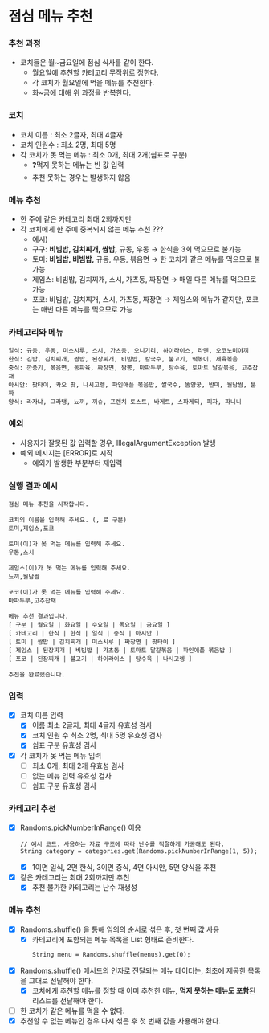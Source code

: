 # 점심 메뉴 추천

### 추천 과정

- 코치들은 월~금요일에 점심 식사를 같이 한다.
    - 월요일에 추천할 카테고리 무작위로 정한다.
    - 각 코치가 월요일에 먹을 메뉴를 추천한다.
    - 화~금에 대해 위 과정을 반복한다.

### 코치

- 코치 이름 : 최소 2글자, 최대 4글자
- 코치 인원수 : 최소 2명, 최대 5명
- 각 코치가 못 먹는 메뉴 : 최소 0개, 최대 2개(쉼표로 구분)
    - ❓먹지 못하는 메뉴는 빈 값 입력
    - 추천 못하는 경우는 발생하지 않음

### 메뉴 추천

- 한 주에 같은 카테고리 최대 2회까지만
- 각 코치에게 한 주에 중복되지 않는 메뉴 추천 ???
    - 예시)
    - 구구: **비빔밥, 김치찌개, 쌈밥,** 규동, 우동 → 한식을 3회 먹으므로 불가능
    - 토미: **비빔밥, 비빔밥,** 규동, 우동, 볶음면 → 한 코치가 같은 메뉴를 먹으므로 불가능
    - 제임스: 비빔밥, 김치찌개, 스시, 가츠동, 짜장면 → 매일 다른 메뉴를 먹으므로 가능
    - 포코: 비빔밥, 김치찌개, 스시, 가츠동, 짜장면 → 제임스와 메뉴가 같지만, 포코는 매번 다른 메뉴를 먹으므로 가능

### 카테고리와 메뉴

```
일식: 규동, 우동, 미소시루, 스시, 가츠동, 오니기리, 하이라이스, 라멘, 오코노미야끼
한식: 김밥, 김치찌개, 쌈밥, 된장찌개, 비빔밥, 칼국수, 불고기, 떡볶이, 제육볶음
중식: 깐풍기, 볶음면, 동파육, 짜장면, 짬뽕, 마파두부, 탕수육, 토마토 달걀볶음, 고추잡채
아시안: 팟타이, 카오 팟, 나시고렝, 파인애플 볶음밥, 쌀국수, 똠얌꿍, 반미, 월남쌈, 분짜
양식: 라자냐, 그라탱, 뇨끼, 끼슈, 프렌치 토스트, 바게트, 스파게티, 피자, 파니니
```

### 예외

- 사용자가 잘못된 값 입력할 경우, IllegalArgumentException 발생
- 예외 메시지는 [ERROR]로 시작
    - 예외가 발생한 부분부터 재입력

### 실행 결과 예시

```
점심 메뉴 추천을 시작합니다.

코치의 이름을 입력해 주세요. (, 로 구분)
토미,제임스,포코

토미(이)가 못 먹는 메뉴를 입력해 주세요.
우동,스시

제임스(이)가 못 먹는 메뉴를 입력해 주세요.
뇨끼,월남쌈

포코(이)가 못 먹는 메뉴를 입력해 주세요.
마파두부,고추잡채

메뉴 추천 결과입니다.
[ 구분 | 월요일 | 화요일 | 수요일 | 목요일 | 금요일 ]
[ 카테고리 | 한식 | 한식 | 일식 | 중식 | 아시안 ]
[ 토미 | 쌈밥 | 김치찌개 | 미소시루 | 짜장면 | 팟타이 ]
[ 제임스 | 된장찌개 | 비빔밥 | 가츠동 | 토마토 달걀볶음 | 파인애플 볶음밥 ]
[ 포코 | 된장찌개 | 불고기 | 하이라이스 | 탕수육 | 나시고렝 ]

추천을 완료했습니다.
```

### 입력

- [x] 코치 이름 입력
    - [x] 이름 최소 2글자, 최대 4글자 유효성 검사
    - [x] 코치 인원 수 최소 2명, 최대 5명 유효성 검사
    - [x] 쉼표 구분 유효성 검사
- [x] 각 코치가 못 먹는 메뉴 입력
    - [ ] 최소 0개, 최대 2개 유효성 검사
    - [ ] 없는 메뉴 입력 유효성 검사
    - [ ] 쉼표 구분 유효성 검사

### 카테고리 추천

- [x] Randoms.pickNumberInRange() 이용
    ```
    // 예시 코드. 사용하는 자료 구조에 따라 난수를 적절하게 가공해도 된다.
    String category = categories.get(Randoms.pickNumberInRange(1, 5));
    ```
    - [x] 1이면 일식, 2면 한식, 3이면 중식, 4면 아시안, 5면 양식을 추천
- [x] 같은 카테고리는 최대 2회까지만 추천
    - [x] 추천 불가한 카테고리는 난수 재생성

### 메뉴 추천

- [x] Randoms.shuffle() 을 통해 임의의 순서로 섞은 후, 첫 번째 값 사용
    - [x] 카테고리에 포함되는 메뉴 목록을 List<String> 형태로 준비한다.
      ```
      String menu = Randoms.shuffle(menus).get(0);
      ```
- [x] Randoms.shuffle() 메서드의 인자로 전달되는 메뉴 데이터는, 최초에 제공한 목록을 그대로 전달해야 한다.
    - [x] 코치에게 추천할 메뉴를 정할 때 이미 추천한 메뉴, **먹지 못하는 메뉴도 포함**된 리스트를 전달해야 한다.
- [ ] 한 코치가 같은 메뉴를 먹을 수 없다.
- [x] 추천할 수 없는 메뉴인 경우 다시 섞은 후 첫 번째 값을 사용해야 한다.